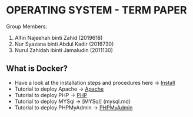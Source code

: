 # OPERATING SYSTEM - TERM PAPER

Group Members:
1. Alfin Najeehah binti Zahid (2019618)
2. Nur Syazana binti Abdul Kadir (2016730)
3. Nurul Zahidah ibinti Jamaludin (2011130)

## What is Docker?
 
 * Have a look at the installation steps and procedures here -> [Install](docker-installation.md)
 * Tutorial to deploy Apache -> [Apache](apache.md)
 * Tutorial to deploy PHP -> [PHP](php.md)
 * Tutorial to deploy MYSql -> [MYSql] (mysql.md)
 * Tutorial to deploy PHPMyAdmin -> [PHPMyAdmin](phpmyadmin.md)
